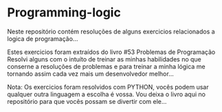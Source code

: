 # Programming-logic
Neste repositório contém resoluções de alguns exercicios relacionados a logica de programação...

Estes exercicios foram extraídos do livro #53 Problemas de Programação
Resolvi alguns com o intuíto de treinar as minhas habilidades no que conserne a resoluções de problemas e para treinar a minha lógica me tornando assim cada vez mais um desenvolvedor melhor...

Nota: Os exercicios foram resolvidos com PYTHON, vocês podem usar qualquer outra linguagem a escolha é vossa. Vou deixa o livro aqui no repositório para que vocês possam se divertir com ele...
